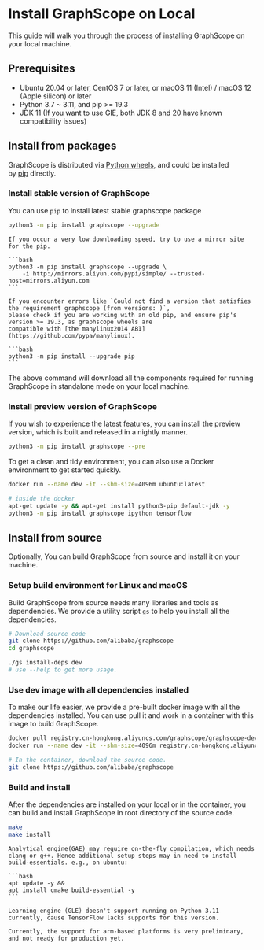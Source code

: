 # Install GraphScope on Local

This guide will walk you through the process of installing GraphScope on your local machine.

## Prerequisites

- Ubuntu 20.04 or later, CentOS 7 or later, or macOS 11 (Intel) / macOS 12 (Apple silicon) or later
- Python 3.7 ~ 3.11, and pip >= 19.3
- JDK 11 (If you want to use GIE, both JDK 8 and 20 have known compatibility issues)

## Install from packages
GraphScope is distributed via [Python wheels](https://pypi.org/project/graphscope), and could be installed by [pip](https://pip.pypa.io/en/stable/) directly.

### Install stable version of GraphScope
You can use `pip` to install latest stable graphscope package

```bash
python3 -m pip install graphscope --upgrade
```

````{tip}
If you occur a very low downloading speed, try to use a mirror site for the pip.

```bash
python3 -m pip install graphscope --upgrade \
    -i http://mirrors.aliyun.com/pypi/simple/ --trusted-host=mirrors.aliyun.com
```

If you encounter errors like `Could not find a version that satisfies the requirement graphscope (from versions: )`,
please check if you are working with an old pip, and ensure pip's version >= 19.3, as graphscope wheels are
compatible with [the manylinux2014 ABI](https://github.com/pypa/manylinux).

```bash
python3 -m pip install --upgrade pip
```
````

The above command will download all the components required for running GraphScope in standalone mode on your local machine.

### Install preview version of GraphScope
If you wish to experience the latest features, you can install the preview version, which is built and released in a nightly manner.

```bash
python3 -m pip install graphscope --pre
```

To get a clean and tidy environment, you can also use a Docker environment to get started quickly.

```bash
docker run --name dev -it --shm-size=4096m ubuntu:latest

# inside the docker
apt-get update -y && apt-get install python3-pip default-jdk -y
python3 -m pip install graphscope ipython tensorflow
```

## Install from source

Optionally, You can build GraphScope from source and install it on your machine.

### Setup build environment for Linux and macOS

Build GraphScope from source needs many libraries and tools as dependencies. We provide a utility script `gs`
to help you install all the dependencies.

```bash
# Download source code
git clone https://github.com/alibaba/graphscope
cd graphscope

./gs install-deps dev
# use --help to get more usage.
```

### Use dev image with all dependencies installed

To make our life easier, we provide a pre-built docker image with all the dependencies installed.
You can use pull it and work in a container with this image to build GraphScope.

```bash
docker pull registry.cn-hongkong.aliyuncs.com/graphscope/graphscope-dev:latest
docker run --name dev -it --shm-size=4096m registry.cn-hongkong.aliyuncs.com/graphscope/graphscope-dev:latest

# In the container, download the source code.
git clone https://github.com/alibaba/graphscope
```

### Build and install

After the dependencies are installed on your local or in the container,
you can build and install GraphScope in root directory of the source code.

```bash
make
make install
```

````{note}
Analytical engine(GAE) may require on-the-fly compilation, which needs clang or g++. Hence additional setup steps may in need to install build-essentials. e.g., on ubuntu:

```bash
apt update -y &&
apt install cmake build-essential -y
```
````

````{note}
Learning engine (GLE) doesn't support running on Python 3.11 currently, cause TensorFlow lacks supports for this version.
````

````{note}
Currently, the support for arm-based platforms is very preliminary, and not ready for production yet.
````
